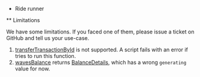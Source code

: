 * Ride runner

** Limitations

We have some limitations. If you faced one of them, please issue a ticket on GitHub and tell us your use-case.

1. [transferTransactionById](https://docs.waves.tech/en/ride/functions/built-in-functions/blockchain-functions#transfertransactionbyid)
   is not supported. A script fails with an error if tries to run this function.
2. [wavesBalance](https://docs.waves.tech/en/ride/functions/built-in-functions/blockchain-functions#wavesbalance)
   returns [BalanceDetails](https://docs.waves.tech/en/ride/structures/common-structures/balance-details), which has a
   wrong `generating` value for now.
 